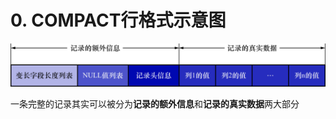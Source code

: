 # 0. COMPACT行格式示意图

![COMPACT行格式示意图](./img/COMPACT行格式示意图.jpg)

一条完整的记录其实可以被分为**记录的额外信息**和**记录的真实数据**两大部分